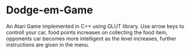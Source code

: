 # Dodge-em-Game
An Atari Game implemented in C++ using GLUT library.
Use arrow keys to controll your car, food points increases on collecting the food item, opponents car becomes more intelligent as the level increases,
further instructions are given in the menu.
